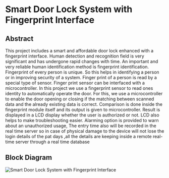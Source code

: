 # Smart Door Lock System with Fingerprint Interface
## Abstract

This project includes a smart and affordable door lock enhanced with a fingerprint interface. Human detection and recognition field is very significant and has undergone rapid changes with time. An important and very reliable human identification method is fingerprint identification. Fingerprint of every person is unique. So this helps in identifying a person or in improving security of a system. Finger print of a person is read by a special type of sensor. Finger print sensor can be interfaced with a microcontroller. In this project we use a fingerprint sensor to read ones identity to automatically operate the door. For this, we use a microcontroller to enable the door opening or closing if the matching between scanned data and the already existing data is correct. Comparison is done inside the fingerprint module itself and its output is given to microcontroller. Result is displayed in a LCD display whether the user is authorized or not. LCD also helps to make troubleshooting easier. Alarming option is provided to warn about an unauthorized usage, The entry time also will be recorded in the real time server so in case of physical damage to the device will not lose the login details of the pat days ,all the details are keeping inside a remote real-time server through a real time database
## Block Diagram
![Smart Door Lock System with Fingerprint Interface](https://user-images.githubusercontent.com/109785046/216272477-64e8e269-5635-4939-90dd-f2c3ba296e0d.png)
